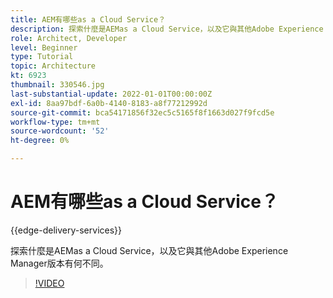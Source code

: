 ```yaml
---
title: AEM有哪些as a Cloud Service？
description: 探索什麼是AEMas a Cloud Service，以及它與其他Adobe Experience Manager版本有何不同。
role: Architect, Developer
level: Beginner
type: Tutorial
topic: Architecture
kt: 6923
thumbnail: 330546.jpg
last-substantial-update: 2022-01-01T00:00:00Z
exl-id: 8aa97bdf-6a0b-4140-8183-a8f77212992d
source-git-commit: bca54171856f32ec5c5165f8f1663d027f9fcd5e
workflow-type: tm+mt
source-wordcount: '52'
ht-degree: 0%

---
```


# AEM有哪些as a Cloud Service？

{{edge-delivery-services}}

探索什麼是AEMas a Cloud Service，以及它與其他Adobe Experience Manager版本有何不同。

>[!VIDEO](https://video.tv.adobe.com/v/330546?quality=12&learn=on)
